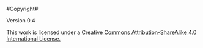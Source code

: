 #Copyright#

Version 0.4

This work is licensed under a [Creative Commons Attribution-ShareAlike 4.0 International License.](http://creativecommons.org/licenses/by-sa/4.0/)

